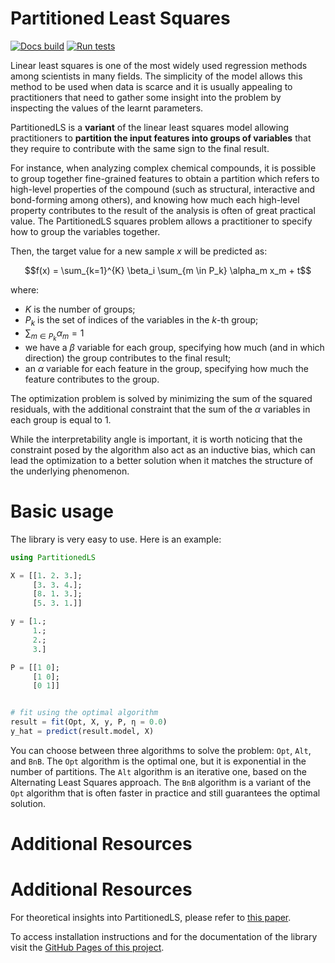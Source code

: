 # Partitioned Least Squares

[![Docs build](https://github.com/ml-unito/PartitionedLS.jl/actions/workflows/pages/pages-build-deployment/badge.svg)](https://github.com/ml-unito/PartitionedLS.jl/actions/workflows/pages/pages-build-deployment) [![Run tests](https://github.com/ml-unito/PartitionedLS.jl/actions/workflows/test.yml/badge.svg)](https://github.com/ml-unito/PartitionedLS.jl/actions/workflows/test.yml)

Linear least squares is one of the most widely used regression methods among scientists in many fields. The simplicity of the model allows this method to be used when data is scarce and it is usually appealing to practitioners that need to gather some insight into the problem by inspecting the values of the learnt parameters. 

PartitionedLS is a **variant** of the linear least squares model allowing practitioners to **partition the input features into groups of variables** that they require to contribute with the same sign to the final result. 

For instance, when analyzing complex chemical compounds, it is possible to group together fine-grained features to obtain a partition which refers to high-level properties of the compound (such as structural, interactive and bond-forming among others), and knowing how much each high-level property contributes to the result of the analysis is often of great practical value. The PartitionedLS squares problem allows a practitioner to specify how to group the variables together. 

Then, the target value for a new sample $x$ will be predicted as:
```math
f(x) = \sum_{k=1}^{K} \beta_i \sum_{m \in P_k} \alpha_m x_m + t
```
where: 
- $K$ is the number of groups;
- $P_k$ is the set of indices of the variables in the $k$-th group;
- $\sum_{m \in P_k} \alpha_m = 1$
- we have a $\beta$ variable for each group, specifying how much (and in which direction) the group contributes to the final result;
- an $\alpha$ variable for each feature in the group, specifying how much the feature contributes to the group.

The optimization problem is solved by minimizing the sum of the squared residuals, with the additional constraint that the sum of the $\alpha$ variables in each group is equal to 1.

While the interpretability angle is important, it is worth noticing that the constraint posed by the algorithm also act as an inductive bias, which can lead the optimization to a better solution when it matches the structure of the underlying phenomenon.

# Basic usage

The library is very easy to use. Here is an example:

```julia
using PartitionedLS

X = [[1. 2. 3.]; 
     [3. 3. 4.]; 
     [8. 1. 3.]; 
     [5. 3. 1.]]

y = [1.; 
     1.; 
     2.; 
     3.]

P = [[1 0]; 
     [1 0]; 
     [0 1]]


# fit using the optimal algorithm 
result = fit(Opt, X, y, P, η = 0.0)
y_hat = predict(result.model, X)
```

You can choose between three algorithms to solve the problem: `Opt`, `Alt`, and `BnB`. The `Opt` algorithm is the optimal one, but it is exponential in the number of partitions. The `Alt` algorithm is an iterative one, based on the Alternating Least Squares approach. The `BnB` algorithm is a variant of the `Opt` algorithm that is often faster in practice and still guarantees the optimal solution.


# Additional Resources

# Additional Resources

For theoretical insights into PartitionedLS, please refer to [this paper](https://arxiv.org/abs/2006.16202).

To access installation instructions and for the documentation of the library visit the [GitHub Pages of this project](https://ml-unito.github.io/PartitionedLS.jl/).


